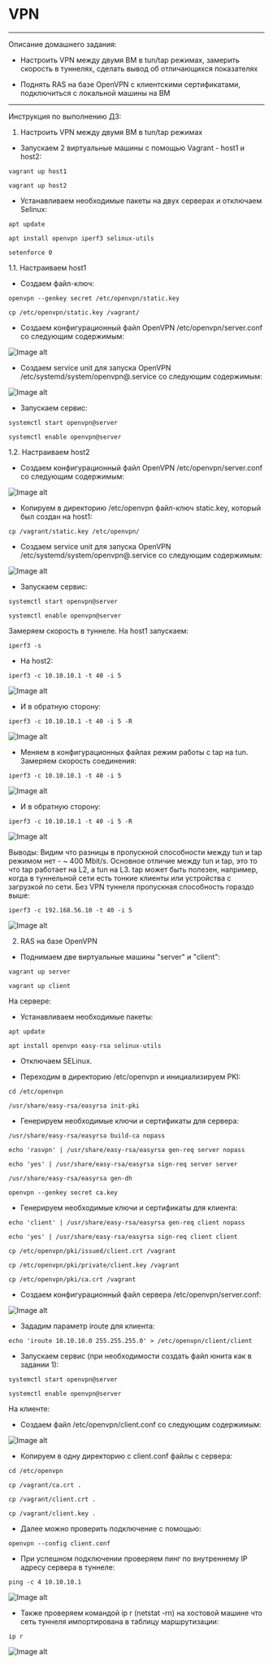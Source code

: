 # VPN

--------------------------------------------------------------------------------------------------------------------------

Описание домашнего задания:

- Настроить VPN между двумя ВМ в tun/tap режимах, замерить скорость в туннелях, сделать вывод об отличающихся показателях

- Поднять RAS на базе OpenVPN с клиентскими сертификатами, подключиться с локальной машины на ВМ

--------------------------------------------------------------------------------------------------------------------------

Инструкция по выполнению ДЗ:

1. Настроить VPN между двумя ВМ в tun/tap режимах

- Запускаем 2 виртуальные машины с помощью Vagrant - host1 и host2:

`vagrant up host1`

`vagrant up host2`

- Устанавливаем необходимые пакеты на двух серверах и отключаем Selinux:

`apt update`

`apt install openvpn iperf3 selinux-utils`

`setenforce 0`

1.1. Настраиваем host1

- Cоздаем файл-ключ:

`openvpn --genkey secret /etc/openvpn/static.key`

`cp /etc/openvpn/static.key /vagrant/`

- Cоздаем конфигурационный файл OpenVPN /etc/openvpn/server.conf со следующим содержимым:

![Image alt](https://github.com/NikPuskov/VPN/blob/main/img/vpn1.jpg)

- Создаем service unit для запуска OpenVPN /etc/systemd/system/openvpn@.service со следующим содержимым:

![Image alt](https://github.com/NikPuskov/VPN/blob/main/img/vpn2.jpg)

- Запускаем сервис:

`systemctl start openvpn@server`

`systemctl enable openvpn@server`

1.2. Настраиваем host2

- Cоздаем конфигурационный файл OpenVPN /etc/openvpn/server.conf со следующим содержимым:

![Image alt](https://github.com/NikPuskov/VPN/blob/main/img/vpn3.jpg)

- Копируем в директорию /etc/openvpn файл-ключ static.key, который был создан на host1:

`cp /vagrant/static.key /etc/openvpn/`

- Создаем service unit для запуска OpenVPN /etc/systemd/system/openvpn@.service со следующим содержимым:

![Image alt](https://github.com/NikPuskov/VPN/blob/main/img/vpn4.jpg)

- Запускаем сервис:

`systemctl start openvpn@server`

`systemctl enable openvpn@server`

Замеряем скорость в туннеле. На host1 запускаем:

`iperf3 -s`

- На host2:

`iperf3 -c 10.10.10.1 -t 40 -i 5`

![Image alt](https://github.com/NikPuskov/VPN/blob/main/img/vpn5.jpg)

- И в обратную сторону:

`iperf3 -c 10.10.10.1 -t 40 -i 5 -R`

![Image alt](https://github.com/NikPuskov/VPN/blob/main/img/vpn6.jpg)

- Меняем в конфигурационных файлах режим работы с tap на tun. Замеряем скорость соединения:

`iperf3 -c 10.10.10.1 -t 40 -i 5`

![Image alt](https://github.com/NikPuskov/VPN/blob/main/img/vpn7.jpg)

- И в обратную сторону:

`iperf3 -c 10.10.10.1 -t 40 -i 5 -R`

![Image alt](https://github.com/NikPuskov/VPN/blob/main/img/vpn8.jpg)

Выводы: Видим что разницы в пропускной способности между tun и tap режимом нет - ~ 400 Mbit/s. Основное отличие между tun и tap, это то что tap работает на L2, а tun на L3. tap может быть полезен, например, когда в туннельной сети есть тонкие клиенты или устройства с загрузкой по сети. Без VPN туннеля пропускная способность гораздо выше:

`iperf3 -c 192.168.56.10 -t 40 -i 5`

![Image alt](https://github.com/NikPuskov/VPN/blob/main/img/vpn9.jpg)

2. RAS на базе OpenVPN

- Поднимаем две виртуальные машины "server" и "client":

`vagrant up server`

`vagrant up client`

На сервере:

- Устанавливаем необходимые пакеты:

`apt update`

`apt install openvpn easy-rsa selinux-utils`

- Отключаем SELinux.

- Переходим в директорию /etc/openvpn и инициализируем PKI:

`cd /etc/openvpn`

`/usr/share/easy-rsa/easyrsa init-pki`

- Генерируем необходимые ключи и сертификаты для сервера:

`/usr/share/easy-rsa/easyrsa build-ca nopass`

`echo 'rasvpn' | /usr/share/easy-rsa/easyrsa gen-req server nopass`

`echo 'yes' | /usr/share/easy-rsa/easyrsa sign-req server server`

`/usr/share/easy-rsa/easyrsa gen-dh`

`openvpn --genkey secret ca.key`

- Генерируем необходимые ключи и сертификаты для клиента:

`echo 'client' | /usr/share/easy-rsa/easyrsa gen-req client nopass`

`echo 'yes' | /usr/share/easy-rsa/easyrsa sign-req client client`

`cp /etc/openvpn/pki/issued/client.crt /vagrant`

`cp /etc/openvpn/pki/private/client.key /vagrant`

`cp /etc/openvpn/pki/ca.crt /vagrant`

- Создаем конфигурационный файл сервера /etc/openvpn/server.conf:

![Image alt](https://github.com/NikPuskov/VPN/blob/main/img/vpn10.jpg)
- Зададим параметр iroute для клиента:

`echo 'iroute 10.10.10.0 255.255.255.0' > /etc/openvpn/client/client`

- Запускаем сервис (при необходимости создать файл юнита как в задании 1):

`systemctl start openvpn@server`

`systemctl enable openvpn@server`

На клиенте:

- Создаем файл /etc/openvpn/client.conf со следующим содержимым:

![Image alt](https://github.com/NikPuskov/VPN/blob/main/img/vpn11.jpg)

- Копируем в одну директорию с client.conf файлы с сервера:

`cd /etc/openvpn`

`cp /vagrant/ca.crt .`

`cp /vagrant/client.crt .`

`cp /vagrant/client.key .`

- Далее можно проверить подключение с помощью:

`openvpn --config client.conf`

- При успешном подключении проверяем пинг по внутреннему IP адресу сервера в туннеле:

`ping -c 4 10.10.10.1`

![Image alt](https://github.com/NikPuskov/VPN/blob/main/img/vpn12.jpg)

- Также проверяем командой ip r (netstat -rn) на хостовой машине что сеть туннеля импортирована в таблицу маршрутизации:

`ip r`

![Image alt](https://github.com/NikPuskov/VPN/blob/main/img/vpn13.jpg)
